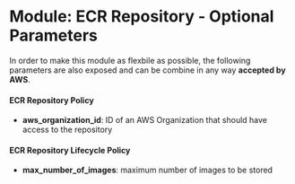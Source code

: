 # Module: ECR Repository - Optional Parameters

In order to make this module as flexbile as possible, the following parameters are also exposed and can be combine in any way **accepted by AWS**.

#### ECR Repository Policy

- **aws_organization_id**: ID of an AWS Organization that should have access to the repository

#### ECR Repository Lifecycle Policy

- **max_number_of_images**: maximum number of images to be stored
